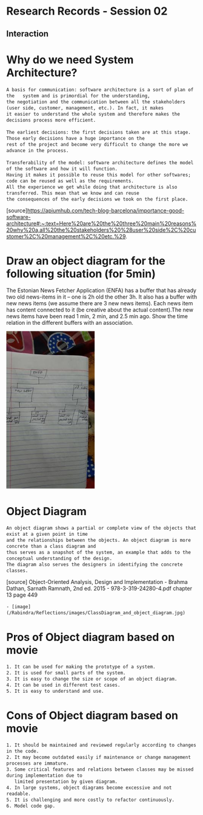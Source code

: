 # Research Records - Session 02

## Interaction

# Why do we need System Architecture?
    A basis for communication: software architecture is a sort of plan of the   system and is primordial for the understanding,
    the negotiation and the communication between all the stakeholders (user side, customer, management, etc.). In fact, it makes
    it easier to understand the whole system and therefore makes the decisions process more efficient.

    The earliest decisions: the first decisions taken are at this stage. Those early decisions have a huge importance on the 
    rest of the project and become very difficult to change the more we advance in the process.

    Transferability of the model: software architecture defines the model of the software and how it will function. 
    Having it makes it possible to reuse this model for other softwares; code can be reused as well as the requirements.
    All the experience we get while doing that architecture is also transferred. This mean that we know and can reuse 
    the consequences of the early decisions we took on the first place. 
[source]https://apiumhub.com/tech-blog-barcelona/importance-good-software-architecture#:~:text=Here%20are%20the%20three%20main%20reasons%20why%20a,all%20the%20stakeholders%20%28user%20side%2C%20customer%2C%20management%2C%20etc.%29.

# Draw an object diagram for the following situation (for 5min)
 
 The Estonian News Fetcher Application (ENFA) has a buffer that has already
 two old news-items in it – one is 2h old the other 3h. It also has a buffer with
 new news items (we assume there are 3 new news items). Each news item
 has content connected to it (be creative about the actual content).The new
 news items have been read 1 min, 2 min, and 2.5 min ago.
 Show the time relation in the different buffers with an association.
 
   ![image](images/ENFA_object_diagram.jpg) 

# Object Diagram
    An object diagram shows a partial or complete view of the objects that exist at a given point in time
    and the relationships between the objects. An object diagram is more concrete than a class diagram and 
    thus serves as a snapshot of the system, an example that adds to the conceptual understanding of the design.
    The diagram also serves the designers in identifying the concrete classes.
[source] Object-Oriented Analysis, Design and Implementation - Brahma Dathan, Sarnath Ramnath, 2nd ed. 2015 - 978-3-319-24280-4.pdf chapter 13 page 449

    
    - [image](/Rabindra/Reflections/images/ClassDiagram_and_object_diagram.jpg)


# Pros of Object diagram based on movie
    1. It can be used for making the prototype of a system.
    2. It is used for small parts of the system.
    3. It is easy to change the size or scope of an object diagram.
    4. It can be used in different test cases.
    5. It is easy to understand and use.

# Cons of Object diagram based on movie
    1. It should be maintained and reviewed regularly according to changes in the code.
    2. It may become outdated easily if maintenance or change management processes are immature.
    3. Some critical features and relations between classes may be missed during implementation due to
       limited presentation by given diagram.
    4. In large systems, object diagrams become excessive and not readable.
    5. It is challenging and more costly to refactor continuously.
    6. Model code gap.
   








   
